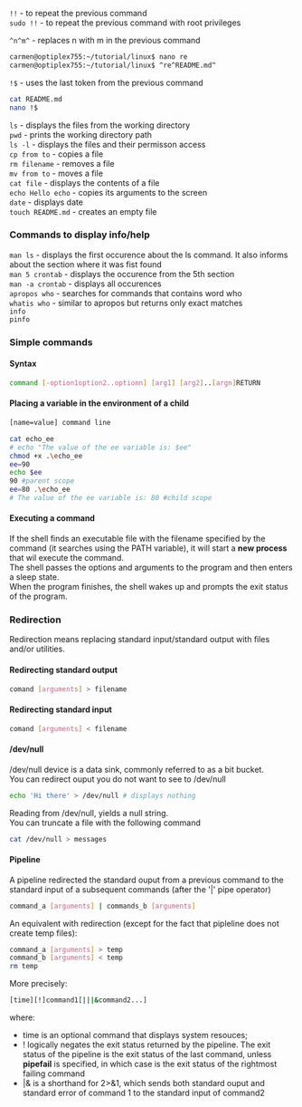 `!!` - to repeat the previous command  
`sudo !!` - to repeat the previous command with root privileges  

`^n^m^` - replaces n with m in the previous command  
```bash 
carmen@optiplex755:~/tutorial/linux$ nano re
carmen@optiplex755:~/tutorial/linux$ ^re^README.md^
```

`!$` - uses the last token from the previous command  
```bash
cat README.md
nano !$
```

`ls` - displays the files from the working directory  
`pwd` - prints the working directory path  
`ls -l` - displays the files and their permisson access  
`cp from to` - copies a file  
`rm filename` - removes a file  
`mv from to` - moves a file  
`cat file` - displays the contents of a file  
`echo Hello echo` - copies its arguments to the screen  
`date` - displays date  
`touch README.md` - creates an empty file  
  
### Commands to display info/help  
`man ls` - displays the first occurence about the ls command. It also informs
about the section where it was fist found  
`man 5 crontab` - displays the occurence from the 5th section  
`man -a crontab` - displays all occurences  
`apropos who` - searches for commands that contains word who  
`whatis who` - similar to apropos but returns only exact matches  
`info`  
`pinfo`  

### Simple commands  
#### Syntax
``` bash
command [-option1option2..optionn] [arg1] [arg2]..[argn]RETURN
```

#### Placing a variable in the environment of a child
``` bash
[name=value] command line
```
``` bash
cat echo_ee
# echo "The value of the ee variable is: $ee" 
chmod +x .\echo_ee
ee=90
echo $ee
90 #parent scope
ee=80 .\echo_ee
# The value of the ee variable is: 80 #child scope

```

#### Executing a command
If the shell finds an executable file with the filename specified by the command (it searches using the PATH variable),
it will start a **new process** that wil execute the command.  
The shell passes the options and arguments to the program and then enters a sleep state.  
When the program finishes, the shell wakes up and prompts the exit status of the program.  

### Redirection
Redirection means replacing standard input/standard output with files and/or utilities.

#### Redirecting standard output
```bash
comand [arguments] > filename
```

#### Redirecting standard input
```bash
comand [arguments] < filename
```

#### /dev/null
/dev/null device is a data sink, commonly referred to as a bit bucket.  
You can redirect ouput you do not want to see to /dev/null  
``` bash
echo 'Hi there' > /dev/null # displays nothing
```

Reading from /dev/null, yields a null string.  
You can truncate a file with the following command  
``` bash
cat /dev/null > messages
```

#### Pipeline
A pipeline redirected the standard ouput from a previous command to the standard input of a subsequent commands (after the '|' pipe operator)

```bash
command_a [arguments] | commands_b [arguments]
```
An equivalent with redirection (except for the fact that pipleline does not create temp files):
```bash
command_a [arguments] > temp
command_b [arguments] < temp
rm temp
```

More precisely:
```bash
[time][!]command1[|||&command2...]
```
where:
- time is an optional command that displays system resouces;
- ! logically negates the exit status returned by the pipeline. The exit status of the pipeline is the exit status of
the last command, unless **pipefail** is specified, in which case is the exit status of the rightmost failing command
- |& is a shorthand for 2>&1, which sends both standard ouput and standard error of command 1 to the standard
input of command2



